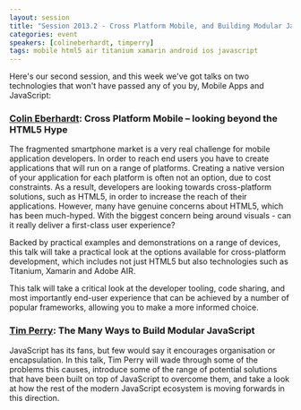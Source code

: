 ```yaml
---
layout: session
title: "Session 2013.2 - Cross Platform Mobile, and Building Modular JavaScript"
categories: event
speakers: [colineberhardt, timperry]
tags: mobile html5 air titanium xamarin android ios javascript
---
```


Here's our second session, and this week we've got talks on two technologies that won't have passed any of
you by, Mobile Apps and JavaScript:

### <a href="{% post_url 2000-01-01-colin-eberhardt %}">Colin Eberhardt</a>: Cross Platform Mobile – looking beyond the HTML5 Hype

The fragmented smartphone market is a very real challenge for mobile application developers. In order to reach end users you have to create applications that will run on a range of platforms. Creating a native version of your application for each platform is often not an option, due to cost constraints. As a result, developers are looking towards cross-platform solutions, such as HTML5, in order to increase the reach of their applications. However, many have genuine concerns about HTML5, which has been much-hyped. With the biggest concern being around visuals - can it really deliver a first-class user experience?

Backed by practical examples and demonstrations on a range of devices, this talk will take a practical look at the options available for cross-platform development, which includes not just HTML5 but also technologies such as Titanium, Xamarin and Adobe AIR. 

This talk will take a critical look at the developer tooling, code sharing, and most importantly end-user experience that can be achieved by a number of popular frameworks, allowing you to make a more informed choice.

### <a href="{% post_url 2000-01-01-tim-perry %}">Tim Perry</a>: The Many Ways to Build Modular JavaScript

JavaScript has its fans, but few would say it encourages organisation or encapsulation. In this talk, Tim Perry will wade through some of the problems this causes, introduce some of the range of potential solutions that have been built on top of JavaScript to overcome them, and take a look at how the rest of the modern JavaScript ecosystem is moving forwards in this direction.
